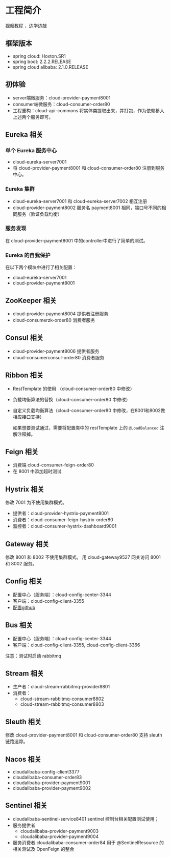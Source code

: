 # 工程简介

[视频教程](https://www.bilibili.com/video/BV18E411x7eT?p=1) ，边学边敲

## 框架版本

- spring cloud: Hoxton.SR1
- spring boot: 2.2.2.RELEASE
- spring cloud alibaba: 2.1.0.RELEASE

## 初体验

- server端微服务：cloud-provider-payment8001
- consumer端微服务：cloud-consumer-order80
- 工程重构：cloud-api-commons 
    将实体类提取出来，并打包，作为依赖移入上述两个服务即可。

## Eureka 相关

### 单个 Eureka 服务中心

- cloud-eureka-server7001
- 将 cloud-provider-payment8001 和 cloud-consumer-order80 注册到服务中心。

### Eureka 集群

- cloud-eureka-server7001 和 cloud-eureka-server7002 相互注册
- cloud-provider-payment8002 服务名 payment8001 相同，端口号不同的相同服务（验证负载均衡）

### 服务发现

在 cloud-provider-payment8001 中的controller中进行了简单的测试。

### Eureka 的自我保护

在以下两个模块中进行了相关配置：
- cloud-eureka-server7001
- cloud-provider-payment8001

## ZooKeeper 相关

- cloud-provider-payment8004 提供者注册服务
- cloud-consumerzk-order80 消费者服务

## Consul 相关

- cloud-provider-payment8006 提供者服务
- cloud-consumerconsul-order80 消费者服务

## Ribbon 相关

- RestTemplate 的使用 （cloud-consumer-order80 中修改）
- 负载均衡算法的替换（cloud-consumer-order80 中修改）
- 自定义负载均衡算法（cloud-consumer-order80 中修改，在8001和8002做相应接口支持）

  如果想要测试通过，需要将配置类中的 restTemplate 上的 `@LoadBalanced` 注解注释掉。

## Feign 相关

- 消费端 cloud-consumer-feign-order80
- 在 8001 中添加超时测试

## Hystrix 相关

修改 7001 为不使用集群模式。
- 提供者：cloud-provider-hystrix-payment8001
- 消费者：cloud-consumer-feign-hystrix-order80
- 监控者：cloud-consumer-hystrix-dashboard9001

## Gateway 相关

修改 8001 和 8002 不使用集群模式。
用 cloud-gateway9527 网关访问 8001 和 8002 服务。

## Config 相关

- 配置中心（服务端）：cloud-config-center-3344
- 客户端：cloud-config-client-3355
- [配置github](https://github.com/qj118/spring-cloud-config-demo)

## Bus 相关

- 配置中心（服务端）：cloud-config-center-3344
- 客户端：cloud-config-client-3355, cloud-config-client-3366

注意：测试时启动 rabbitmq

## Stream 相关

- 生产者：cloud-stream-rabbitmq-provider8801
- 消费者：
    - cloud-stream-rabbitmq-consumer8802
    - cloud-stream-rabbitmq-consumer8803
    
## Sleuth 相关

修改 cloud-provider-payment8001 和 cloud-consumer-order80 支持 sleuth 链路追踪。

## Nacos 相关

- cloudalibaba-config-client3377
- cloudalibaba-consumer-order83
- cloudalibaba-provider-payment9001
- cloudalibaba-provider-payment9002

## Sentinel 相关

- cloudalibaba-sentinel-service8401 sentinel 控制台相关配置测试使用；
- 服务提供者
    - cloudalibaba-provider-payment9003
    - cloudalibaba-provider-payment9004
- 服务消费者 cloudalibaba-consumer-order84 
    用于 @SentinelResource 的相关测试及 OpenFeign 的整合